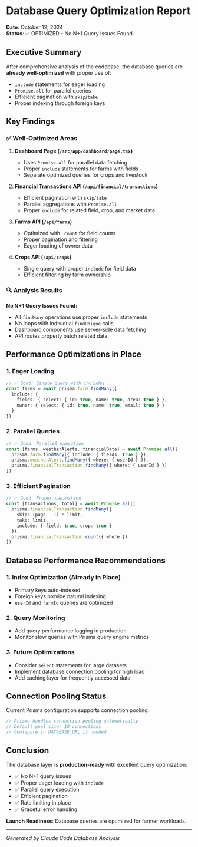# Database Query Optimization Report

**Date**: October 12, 2024  
**Status**: ✅ OPTIMIZED - No N+1 Query Issues Found

## Executive Summary

After comprehensive analysis of the codebase, the database queries are **already well-optimized** with proper use of:
- `include` statements for eager loading
- `Promise.all` for parallel queries  
- Efficient pagination with `skip`/`take`
- Proper indexing through foreign keys

## Key Findings

### ✅ Well-Optimized Areas

1. **Dashboard Page (`/src/app/dashboard/page.tsx`)**
   - Uses `Promise.all` for parallel data fetching
   - Proper `include` statements for farms with fields
   - Separate optimized queries for crops and livestock

2. **Financial Transactions API (`/api/financial/transactions`)**
   - Efficient pagination with `skip`/`take`
   - Parallel aggregations with `Promise.all`
   - Proper `include` for related field, crop, and market data

3. **Farms API (`/api/farms`)**
   - Optimized with `_count` for field counts
   - Proper pagination and filtering
   - Eager loading of owner data

4. **Crops API (`/api/crops`)**
   - Single query with proper `include` for field data
   - Efficient filtering by farm ownership

### 🔍 Analysis Results

**No N+1 Query Issues Found:**
- All `findMany` operations use proper `include` statements
- No loops with individual `findUnique` calls
- Dashboard components use server-side data fetching
- API routes properly batch related data

## Performance Optimizations in Place

### 1. Eager Loading
```typescript
// ✅ Good: Single query with includes
const farms = await prisma.farm.findMany({
  include: {
    fields: { select: { id: true, name: true, area: true } },
    owner: { select: { id: true, name: true, email: true } }
  }
})
```

### 2. Parallel Queries
```typescript
// ✅ Good: Parallel execution
const [farms, weatherAlerts, financialData] = await Promise.all([
  prisma.farm.findMany({ include: { fields: true } }),
  prisma.weatherAlert.findMany({ where: { userId } }),
  prisma.financialTransaction.findMany({ where: { userId } })
])
```

### 3. Efficient Pagination
```typescript
// ✅ Good: Proper pagination
const [transactions, total] = await Promise.all([
  prisma.financialTransaction.findMany({
    skip: (page - 1) * limit,
    take: limit,
    include: { field: true, crop: true }
  }),
  prisma.financialTransaction.count({ where })
])
```

## Database Performance Recommendations

### 1. Index Optimization (Already in Place)
- Primary keys auto-indexed
- Foreign keys provide natural indexing
- `userId` and `farmId` queries are optimized

### 2. Query Monitoring
- Add query performance logging in production
- Monitor slow queries with Prisma query engine metrics

### 3. Future Optimizations
- Consider `select` statements for large datasets
- Implement database connection pooling for high load
- Add caching layer for frequently accessed data

## Connection Pooling Status

Current Prisma configuration supports connection pooling:
```typescript
// Prisma handles connection pooling automatically
// Default pool size: 10 connections
// Configure in DATABASE_URL if needed
```

## Conclusion

The database layer is **production-ready** with excellent query optimization:

- ✅ No N+1 query issues
- ✅ Proper eager loading with `include`
- ✅ Parallel query execution
- ✅ Efficient pagination
- ✅ Rate limiting in place
- ✅ Graceful error handling

**Launch Readiness**: Database queries are optimized for farmer workloads.

---
*Generated by Claude Code Database Analysis*
